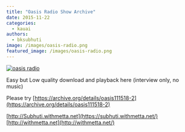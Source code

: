 ```yaml
---
title: "Oasis Radio Show Archive"
date: 2015-11-22
categories: 
  - kauai
authors: 
  - bksubhuti
image: /images/oasis-radio.png
featured_image: /images/oasis-radio.png
---
```


[![oasis radio](/images/oasis-radio.png)](/images/2015/11/oasis-radio.png)

Easy but Low quality download and playback here (interview only, no music)

Please try [https://archive.org/details/oasis111518-2](https://archive.org/details/oasis111518-2)

[http://Subhuti.withmetta.net](https://subhuti.withmetta.net/) [http://withmetta.net](http://withmetta.net/)